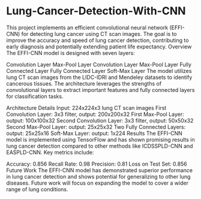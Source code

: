 # Lung-Cancer-Detection-With-CNN
This project implements an efficient convolutional neural network (EFFI-CNN) for detecting lung cancer using CT scan images. The goal is to improve the accuracy and speed of lung cancer detection, contributing to early diagnosis and potentially extending patient life expectancy.
Overview
The EFFI-CNN model is designed with seven layers:

Convolution Layer
Max-Pool Layer
Convolution Layer
Max-Pool Layer
Fully Connected Layer
Fully Connected Layer
Soft-Max Layer
The model utilizes lung CT scan images from the LIDC-IDRI and Mendeley datasets to identify cancerous tissues. The architecture leverages the strengths of convolutional layers to extract important features and fully connected layers for classification tasks.

Architecture Details
Input: 224x224x3 lung CT scan images
First Convolution Layer: 3x3 filter, output: 200x200x32
First Max-Pool Layer: output: 100x100x32
Second Convolution Layer: 3x3 filter, output: 50x50x32
Second Max-Pool Layer: output: 25x25x32
Two Fully Connected Layers: output: 25x25x16
Soft-Max Layer: output: 1x224
Results
The EFFI-CNN model is implemented using TensorFlow and has shown promising results in lung cancer detection compared to other methods like ICDSSPLD-CNN and EASPLD-CNN. Key metrics include:

Accuracy: 0.856
Recall Rate: 0.98
Precision: 0.81
Loss on Test Set: 0.856
Future Work
The EFFI-CNN model has demonstrated superior performance in lung cancer detection and shows potential for generalizing to other lung diseases. Future work will focus on expanding the model to cover a wider range of lung conditions.
